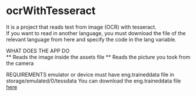 # ocrWithTesseract
It is a project that reads text from image (OCR) with tesseract. <br>
If you want to read in another language, you must download the file of the relevant language from here and specify the code in the lang variable.

WHAT DOES THE APP DO <br>
** Reads the image inside the assets file
** Reads the picture you took from the camera

REQUIREMENTS
emulator or device must have eng.traineddata file in storage/emulated/0/tessdata
You can download the eng.traineddata file [here](https://tesseract-ocr.github.io/tessdoc/Data-Files.html)
